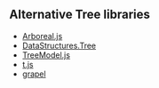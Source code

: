 ## Alternative Tree libraries

 * [Arboreal.js][]
 * [DataStructures.Tree][]
 * [TreeModel.js][]
 * [t.js][]
 * [grapel][]



[Arboreal.js]: https://github.com/afiore/arboreal
[DataStructures.Tree]: https://github.com/stephen-james/DataStructures.Tree
[TreeModel.js]: http://jnuno.com/tree-model-js/
[t.js]: https://github.com/aaronj1335/t-js
[grapel]: https://github.com/nmorse/grapel